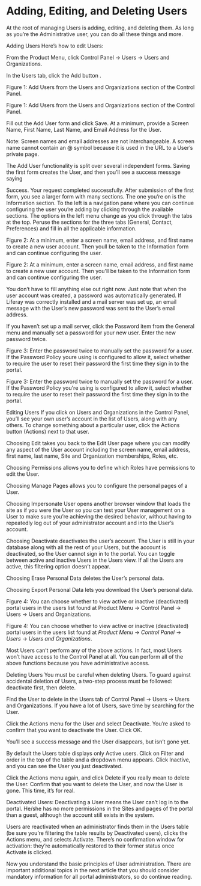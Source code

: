 # Adding, Editing, and Deleting Users

At the root of managing Users is adding, editing, and deleting them. As long as you’re the Administrative user, you can do all these things and more.

Adding Users
Here’s how to edit Users:

From the Product Menu, click Control Panel → Users → Users and Organizations.

In the Users tab, click the Add button .

Figure 1: Add Users from the Users and Organizations section of the Control Panel.

Figure 1: Add Users from the Users and Organizations section of the Control Panel.

Fill out the Add User form and click Save. At a minimum, provide a Screen Name, First Name, Last Name, and Email Address for the User.

Note: Screen names and email addresses are not interchangeable. A screen name cannot contain an @ symbol because it is used in the URL to a User’s private page.

The Add User functionality is split over several independent forms. Saving the first form creates the User, and then you’ll see a success message saying

Success. Your request completed successfully. 
After submission of the first form, you see a larger form with many sections. The one you’re on is the Information section. To the left is a navigation pane where you can continue configuring the user you’re adding by clicking through the available sections. The options in the left menu change as you click through the tabs at the top. Peruse the sections for the three tabs (General, Contact, Preferences) and fill in all the applicable information.

Figure 2: At a minimum, enter a screen name, email address, and first name to create a new user account. Then youll be taken to the Information form and can continue configuring the user.

Figure 2: At a minimum, enter a screen name, email address, and first name to create a new user account. Then you'll be taken to the Information form and can continue configuring the user.

You don’t have to fill anything else out right now. Just note that when the user account was created, a password was automatically generated. If Liferay was correctly installed and a mail server was set up, an email message with the User’s new password was sent to the User’s email address.

If you haven’t set up a mail server, click the Password item from the General menu and manually set a password for your new user. Enter the new password twice.

Figure 3: Enter the password twice to manually set the password for a user. If the Password Policy youre using is configured to allow it, select whether to require the user to reset their password the first time they sign in to the portal.

Figure 3: Enter the password twice to manually set the password for a user. If the Password Policy you're using is configured to allow it, select whether to require the user to reset their password the first time they sign in to the portal.

Editing Users
If you click on Users and Organizations in the Control Panel, you’ll see your own user’s account in the list of Users, along with any others. To change something about a particular user, click the Actions button (Actions) next to that user.

Choosing Edit takes you back to the Edit User page where you can modify any aspect of the User account including the screen name, email address, first name, last name, Site and Organization memberships, Roles, etc.

Choosing Permissions allows you to define which Roles have permissions to edit the User.

Choosing Manage Pages allows you to configure the personal pages of a User.

Choosing Impersonate User opens another browser window that loads the site as if you were the User so you can test your User management on a User to make sure you’re achieving the desired behavior, without having to repeatedly log out of your administrator account and into the User’s account.

Choosing Deactivate deactivates the user’s account. The User is still in your database along with all the rest of your Users, but the account is deactivated, so the User cannot sign in to the portal. You can toggle between active and inactive Users in the Users view. If all the Users are active, this filtering option doesn’t appear.

Choosing Erase Personal Data deletes the User’s personal data.

Choosing Export Personal Data lets you download the User’s personal data.

Figure 4: You can choose whether to view active or inactive (deactivated) portal users in the users list found at Product Menu → Control Panel → Users → Users and Organizations.

Figure 4: You can choose whether to view active or inactive (deactivated) portal users in the users list found at *Product Menu* → *Control Panel* → *Users* → *Users and Organizations*.

Most Users can’t perform any of the above actions. In fact, most Users won’t have access to the Control Panel at all. You can perform all of the above functions because you have administrative access.

Deleting Users
You must be careful when deleting Users. To guard against accidental deletion of Users, a two-step process must be followed: deactivate first, then delete.

Find the User to delete in the Users tab of Control Panel → Users → Users and Organizations. If you have a lot of Users, save time by searching for the User.

Click the Actions menu for the User and select Deactivate. You’re asked to confirm that you want to deactivate the User. Click OK.

You’ll see a success message and the User disappears, but isn’t gone yet.

By default the Users table displays only Active users. Click on Filter and order in the top of the table and a dropdown menu appears. Click Inactive, and you can see the User you just deactivated.

Click the Actions menu again, and click Delete if you really mean to delete the User. Confirm that you want to delete the User, and now the User is gone. This time, it’s for real.

Deactivated Users: Deactivating a User means the User can’t log in to the portal. He/she has no more permissions in the Sites and pages of the portal than a guest, although the account still exists in the system.

Users are reactivated when an administrator finds them in the Users table (be sure you’re filtering the table results by Deactivated users), clicks the Actions menu, and selects Activate. There’s no confirmation window for activation: they’re automatically restored to their former status once Activate is clicked.

Now you understand the basic principles of User administration. There are important additional topics in the next article that you should consider mandatory information for all portal administrators, so do continue reading.



